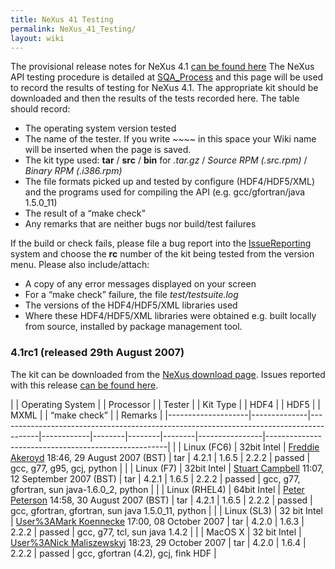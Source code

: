 ```yaml
---
title: NeXus 41 Testing
permalink: NeXus_41_Testing/
layout: wiki
---
```


The provisional release notes for NeXus 4.1 [can be found
here](Nexus_41_Release_Notes "wikilink") The NeXus API testing procedure
is detailed at [SQA\_Process](SQA_Process "wikilink") and this page will
be used to record the results of testing for NeXus 4.1. The appropriate
kit should be downloaded and then the results of the tests recorded
here. The table should record:

-   The operating system version tested
-   The name of the tester. If you write ~~~~ in this space your Wiki
    name will be inserted when the page is saved.
-   The kit type used: **tar** / **src** / **bin** for *.tar.gz* /
    *Source RPM (.src.rpm)* / *Binary RPM (.i386.rpm)*
-   The file formats picked up and tested by configure (HDF4/HDF5/XML)
    and the programs used for compiling the API (e.g. gcc/gfortran/java
    1.5.0\_11)
-   The result of a “make check”
-   Any remarks that are neither bugs nor build/test failures

If the build or check fails, please file a bug report into the
[IssueReporting](IssueReporting "wikilink") system and choose the **rc**
number of the kit being tested from the version menu. Please also
include/attach:

-   A copy of any error messages displayed on your screen
-   For a “make check” failure, the file *test/testsuite.log*
-   The versions of the HDF4/HDF5/XML libraries used
-   Where these HDF4/HDF5/XML libraries were obtained e.g. built locally
    from source, installed by <whatever> package management tool.

### 4.1rc1 (released 29th August 2007)

The kit can be downloaded from the [NeXus download
page](http://download.nexusformat.org/kits/nx41testing.shtml). Issues
reported with this release [can be found
here](http://trac.nexusformat.org/code/query?status=new&status=assigned&status=reopened&status=closed&version=4.1rc1&order=priority).

| | Operating System | | Processor  | | Tester                                                                               | | Kit Type | | HDF4 | | HDF5 | | MXML | | “make check” | | Remarks                                           |
|--------------------|--------------|----------------------------------------------------------------------------------------|------------|--------|--------|--------|----------------|-----------------------------------------------------|
| | Linux (FC6)      | 32bit Intel  | [Freddie Akeroyd](User%3AFreddie_Akeroyd "wikilink") 18:46, 29 August 2007 (BST)       | tar        | 4.2.1  | 1.6.5  | 2.2.2  | passed         | gcc, g77, g95, gcj, python                          |
| | Linux (F7)       | 32bit Intel  | [Stuart Campbell](User%3AStuart_Campbell "wikilink") 11:07, 12 September 2007 (BST)    | tar        | 4.2.1  | 1.6.5  | 2.2.2  | passed         | gcc, g77, gfortran, sun java-1.6.0\_2, python       |
| | Linux (RHEL4)    | 64bit Intel  | [Peter Peterson](User%3APeter_Peterson "wikilink") 14:58, 30 August 2007 (BST)         | tar        | 4.2.1  | 1.6.5  | 2.2.2  | passed         | gcc, gfortran, gfortran, sun java 1.5.0\_11, python |
| | Linux (SL3)      | 32 bit Intel | [User%3AMark Koennecke](User%3AMark_Koennecke "wikilink") 17:00, 08 October 2007       | tar        | 4.2.0  | 1.6.3  | 2.2.2  | passed         | gcc, g77, tcl, sun java 1.4.2                       |
| | MacOS X          | 32 bit Intel | [User%3ANick Maliszewskyj](User%3ANick_Maliszewskyj "wikilink") 18:23, 29 October 2007 | tar        | 4.2.0  | 1.6.4  | 2.2.2  | passed         | gcc, gfortran (4.2), gcj, fink HDF                  |


